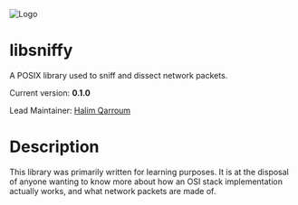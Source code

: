 ![Logo](http://thumbs.dreamstime.com/x/detective-dog-clipart-picture-cartoon-character-55315368.jpg)

# libsniffy

A POSIX library used to sniff and dissect network packets.

Current version: **0.1.0**

Lead Maintainer: [Halim Qarroum](mailto:hqm.post@gmail.com)

# Description

This library was primarily written for learning purposes. It is at the disposal of anyone wanting to know more about how an OSI stack implementation actually works, and what network packets are made of.
